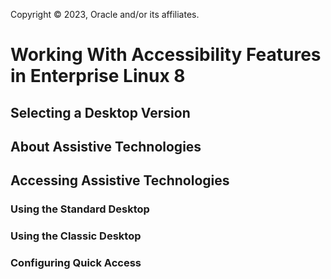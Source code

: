 Copyright © 2023, Oracle and/or its affiliates.

# Working With Accessibility Features in Enterprise Linux 8

## Selecting a Desktop Version

## About Assistive Technologies

## Accessing Assistive Technologies

### Using the Standard Desktop

### Using the Classic Desktop

### Configuring Quick Access

